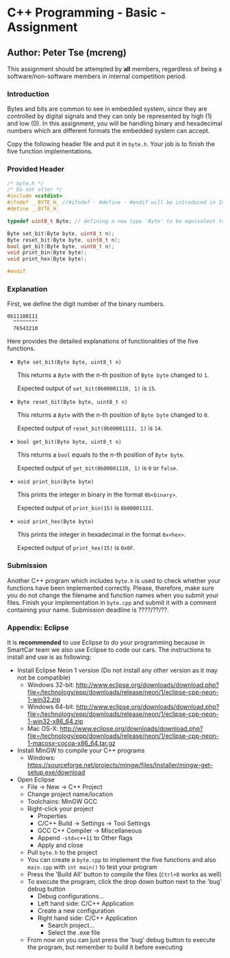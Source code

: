 # C++ Programming - Basic - Assignment

## Author: Peter Tse (mcreng)

This assignment should be attempted by **all** members, regardless of being a software/non-software members in internal competition period.

### Introduction

Bytes and bits are common to see in embedded system, since they are controlled by digital signals and they can only be represented by high (1) and low (0). In this assignment, you will be handling binary and hexadecimal numbers which are different formats the embedded system can accept. 

Copy the following header file and put it in `byte.h`. Your job is to finish the five function implementations.

### Provided Header

```C++
/* byte.h */
/* Do not alter */
#include <cstdint>
#ifndef __BYTE_H_ //#ifndef - #define - #endif will be introduced in Intermediate tutorial
#define __BYTE_H_

typedef uint8_t Byte; // defining a new type 'Byte' to be equivalent to uint8_t

Byte set_bit(Byte byte, uint8_t n);
Byte reset_bit(Byte byte, uint8_t n);
bool get_bit(Byte byte, uint8_t n);
void print_bin(Byte byte);
void print_hex(Byte byte);

#endif
```

### Explanation

First, we define the digit number of the binary numbers.

```
0b11100111
  ^^^^^^^^
  76543210
```

Here provides the detailed explanations of functionalities of the five functions.

* `Byte set_bit(Byte byte, uint8_t n)`

  This returns a `Byte` with the $n$-th position of `Byte byte` changed to `1`.

  Expected output of `set_bit(0b00001110, 1)` is `15`.

* `Byte reset_bit(Byte byte, uint8_t n)`

  This returns a `Byte` with the $n$-th position of `Byte byte` changed to `0`.

  Expected output of `reset_bit(0b00001111, 1)` is `14`.

- `bool get_bit(Byte byte, uint8_t n)`

  This returns a `bool` equals to the $n$-th position of `Byte byte`.

  Expected output of `get_bit(0b00001110, 1)` is `0` or `false`.

- `void print_bin(Byte byte)`

  This prints the integer in binary in the format  `0b<binary>`. 

  Expected output of `print_bin(15)` is `0b00001111`.

- `void print_hex(Byte byte)`

  This prints the integer in hexadecimal in the format `0x<hex>`. 

  Expected output of `print_hex(15)` is `0x0F`.

### Submission

Another C++ program which includes `byte.h` is used to check whether your functions have been implemented correctly. Please, therefore, make sure you do not change the filename and function names when you submit your files. Finish your implementation in `byte.cpp` and submit it with a comment containing your name. Submission deadline is ????/??/??.

### Appendix: Eclipse

It is **recommended** to use Eclipse to do your programming because in SmartCar team we also use Eclipse to code our cars. The instructions to install and use is as following:

* Install Eclipse Neon 1 version (Do not install any other version as it may not be compatible)
  * Windows 32-bit: http://www.eclipse.org/downloads/download.php?file=/technology/epp/downloads/release/neon/1/eclipse-cpp-neon-1-win32.zip
  * Windows 64-bit: http://www.eclipse.org/downloads/download.php?file=/technology/epp/downloads/release/neon/1/eclipse-cpp-neon-1-win32-x86_64.zip
  * Mac OS-X: http://www.eclipse.org/downloads/download.php?file=/technology/epp/downloads/release/neon/1/eclipse-cpp-neon-1-macosx-cocoa-x86_64.tar.gz
* Install MinGW to compile your C++ programs
  * Windows: https://sourceforge.net/projects/mingw/files/Installer/mingw-get-setup.exe/download
* Open Eclipse
  * File -> New -> C++ Project
  * Change project name/location
  * Toolchains: MinGW GCC
  * Right-click your project
    * Properties
    * C/C++ Build -> Settings -> Tool Settings
    * GCC C++ Compiler -> Miscellaneous
    * Append `-std=c++11` to Other flags
    * Apply and close
  * Pull `byte.h` to the project
  * You can create a `byte.cpp` to implement the five functions and also `main.cpp` with `int main()` to test your program
  * Press the 'Build All' button to compile the files (`Ctrl+B` works as well)
  * To execute the program, click the drop down button next to the 'bug' debug button
    * Debug configurations...
    * Left hand side: C/C++ Application
    * Create a new configuration
    * Right hand side: C/C++ Application
      * Search project...
      * Select the .exe file
  * From now on you can just press the 'bug' debug button to execute the program, but remember to build it before executing